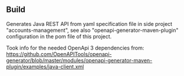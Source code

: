 
Build
-----

Generates Java REST API from yaml specification file in side project "accounts-management", 
see also "openapi-generator-maven-plugin" configuration in the pom file of this project.

Took info for the needed OpenApi 3 dependencies from:
https://github.com/OpenAPITools/openapi-generator/blob/master/modules/openapi-generator-maven-plugin/examples/java-client.xml
